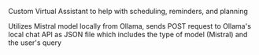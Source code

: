 Custom Virtual Assistant to help with scheduling, reminders, and planning

Utilizes Mistral model locally from Ollama, sends POST request to Ollama's local chat API as JSON file which includes the type of model (Mistral) and the user's query
